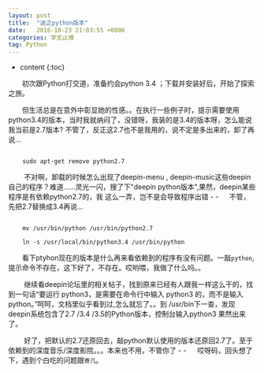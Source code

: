 ```yaml
---
layout: post
title:  "迷之python版本"
date:   2016-10-23 21:03:55 +0800
categories: 学无止境
tag: Python
---
```


* content
{:toc}


&emsp;&emsp;初次跟Python打交道，准备约会python 3.4 ；下载并安装好后，开始了探索之旅。

&emsp;&emsp;但生活总是在意外中彰显她的性感。。在执行一些例子时，提示需要使用python3.4的版本，当时我就纳闷了，没错呀，我装的是3.4的版本呀，怎么能说我当前是2.7版本?  不管了，反正这2.7也不是我用的，说不定是多出来的，卸了再说... 

```

    sudo apt-get remove python2.7

```

&emsp;&emsp; 不对啊，卸载的时候怎么出现了deepin-menu , deepin-music这些deepin自己的程序？难道……灵光一闪，搜了下"deepin python版本",果然，deepin某些程序是有依赖python2.7的，我 这么一弄，岂不是会导致程序出错 - - 　    不管，先把2.7替换成3.4再说...  

```

    mv /usr/bin/python /usr/bin/python2.7

    ln -s /usr/local/bin/python3.4 /usr/bin/python

```

&emsp;&emsp;看下ptyhon现在的版本是什么再来看依赖到的程序有没有问题。一敲`python`,提示命令不存在，这下好了，不存在。哎哟喂，我做了什么吗。。

&emsp;&emsp; 继续看deepin论坛里的相关帖子，找到原来已经有人跟我一样这么干的，找到一句话“要运行 python3，是需要在命令行中输入 python3 的，而不是输入 python。”呵呵，文档里似乎看到过,怎么就忘了。。到 /usr/bin下一查，发现deepin系统包含了2.7 /3.4 /3.5的Python版本，控制台输入python3 果然出来了。

&emsp;&emsp; 好了，把默认的2.7还原回去，敲python默认使用的版本还原回2.7了。至于依赖到的深度音乐/深度影院。。。本来也不用，不管你了 - - 　 哎呀码，回头想了下，遇到个白吃的问题跟`寄几`。